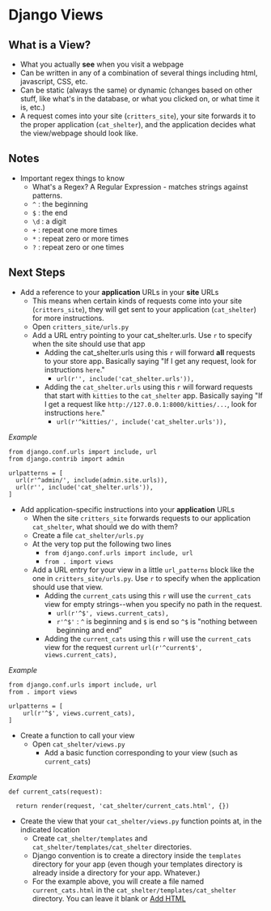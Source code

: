 # Django Views #

## What is a View? ##

- What you actually **see** when you visit a webpage
- Can be written in any of a combination of several things including html, javascript, CSS, etc.
- Can be static (always the same) or dynamic (changes based on other stuff, like what's in the database, or what you clicked on, or what time it is, etc.)
- A request comes into your site (`critters_site`), your site forwards it to the proper application (`cat_shelter`), and the application decides what the view/webpage should look like.

## Notes ##

- Important regex things to know
  - What's a Regex?  A Regular Expression - matches strings against patterns.
  - `^` : the beginning
  - `$` : the end
  - `\d` : a digit
  - `+` : repeat one more times
  - `*` : repeat zero or more times
  - `?` : repeat zero or one times

## Next Steps ##

- Add a reference to your **application** URLs in your **site** URLs
  - This means when certain kinds of requests come into your site (`critters_site`), they will get sent to your application (`cat_shelter`) for more instructions.
  - Open `critters_site/urls.py`
  - Add a URL entry pointing to your cat_shelter.urls.  Use `r` to specify when the site should use that app
    - Adding the cat_shelter.urls using this `r` will forward **all** requests to your store app.  Basically saying "If I get any request, look for instructions `here`."
      - `url(r'', include('cat_shelter.urls')),`
    - Adding the `cat_shelter.urls` using this `r` will forward requests that start with `kitties` to the `cat_shelter` app. Basically saying "If I get a request like `http://127.0.0.1:8000/kitties/...`, look for instructions `here`."
      - `url(r'^kitties/', include('cat_shelter.urls')),`

*Example*

    from django.conf.urls import include, url
    from django.contrib import admin
    
    urlpatterns = [
      url(r'^admin/', include(admin.site.urls)),
      url(r'', include('cat_shelter.urls')),
    ]
    
- Add application-specific instructions into your **application** URLs
  - When the site `critters_site` forwards requests to our application `cat_shelter`, what should we do with them?
  - Create a file `cat_shelter/urls.py`
  - At the very top put the following two lines
    - `from django.conf.urls import include, url`
    - `from . import views`
  - Add a URL entry for your view in a little `url_patterns` block like the one in `critters_site/urls.py`.  Use `r` to specify when the application should use that view.
    - Adding the `current_cats` using this `r` will use the `current_cats` view for empty strings--when you specify no path in the request.
      - `url(r'^$', views.current_cats),`
      - `r'^$'` : `^` is beginning and `$` is end so `^$` is "nothing between beginning and end"
    - Adding the `current_cats` using this `r` will use the `current_cats` view for the request `current`
       `url(r'^current$', views.current_cats),`

*Example*

    from django.conf.urls import include, url
    from . import views
    
    urlpatterns = [
        url(r'^$', views.current_cats),
    ]

- Create a function to call your view
  - Open `cat_shelter/views.py`
    - Add a basic function corresponding to your view (such as `current_cats`)

*Example*

    def current_cats(request):
    
      return render(request, 'cat_shelter/current_cats.html', {})
      
- Create the view that your `cat_shelter/views.py` function points at, in the indicated location
  - Create `cat_shelter/templates` and `cat_shelter/templates/cat_shelter` directories. 
  - Django convention is to create a directory inside the `templates` directory for your app (even though your templates directory is already inside a directory for your app.  Whatever.)
  - For the example above, you will create a file named `current_cats.html` in the `cat_shelter/templates/cat_shelter` directory.  You can leave it blank or [Add HTML](html/README.md)
